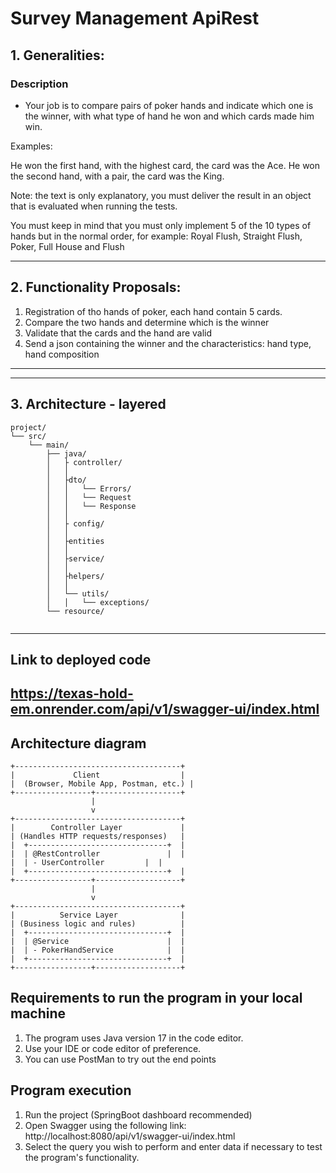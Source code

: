 # Survey Management ApiRest
## 1. Generalities:

### Description

- Your job is to compare pairs of poker hands and indicate which one is the winner, with what type of hand he won and which cards made him win.

Examples:

He won the first hand, with the highest card, the card was the Ace. He won the second hand, with a pair, the card was the King.

Note: the text is only explanatory, you must deliver the result in an object that is evaluated when running the tests.

You must keep in mind that you must only implement 5 of the 10 types of hands but in the normal order, for example: Royal Flush, Straight Flush, Poker, Full House and Flush

---

## 2. Functionality Proposals:

1. Registration of tho hands of poker, each hand contain 5 cards.
2. Compare the two hands and determine which is the winner 
3. Validate that the cards and the hand are valid
4. Send a json containing the winner and the characteristics: hand type, hand composition

---

---
## 3. Architecture - layered
```
project/
└── src/
    └── main/
        ├── java/
        │   ├ controller/
        │   │
        │   ├dto/
        │   │   └── Errors/
        │   │   └── Request
        │   │   └── Response
        │   │   
        │   ├ config/
        │   │   
        │   ├entities
        │   │   
        │   ├service/
        │   │   
        │   ├helpers/
        │   │   
        │   └── utils/
        │   │   └── exceptions/
        └── resource/


```

---
## Link to deployed code
https://texas-hold-em.onrender.com/api/v1/swagger-ui/index.html
---
## Architecture diagram
```plaintext
+-------------------------------------+
|             Client                  |
|  (Browser, Mobile App, Postman, etc.) |
+-----------------+-------------------+
                  |
                  v
+-------------------------------------+
|        Controller Layer             |
| (Handles HTTP requests/responses)   |
|  +-------------------------------+  |
|  | @RestController               |  |
|  | - UserController         |  |
|  +-------------------------------+  |
+-----------------+-------------------+
                  |
                  v
+-------------------------------------+
|          Service Layer              |
| (Business logic and rules)          |
|  +-------------------------------+  |
|  | @Service                      |  |
|  | - PokerHandService            |  |
|  +-------------------------------+  |
+-----------------+-------------------+

```

## Requirements to run the program in your local machine

1. The program uses Java version 17 in the code editor.
2. Use your IDE or code editor of preference.
3. You can use PostMan to try out the end points

## Program execution

1. Run the project (SpringBoot dashboard recommended)
2. Open Swagger using the following link: http://localhost:8080/api/v1/swagger-ui/index.html
3. Select the query you wish to perform and enter data if necessary to test the program's functionality.
